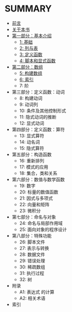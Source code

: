 # SUMMARY

* [前言](README.md)
* [关于本书](ABOUT.md)
* [第一部分：基本介绍](md/part1.md)
    * [1: 基础](md/chapter1.md)
    * [2: 列与表](md/chapter2.md)
    * [3: 定义函数](md/chapter3.md)
    * [4: 脚本和显式函数](md/chapter4.md)
* [第二部分：数组](md/part2.md)
    * [5: 构建数组](md/chapter5.md)
    * [6: 索引](md/chapter6.md) 
    * 7: 阶
* 第三部分：定义函数：动词
    * 8: 构建动词
    * 9: 动词列
    * 10: 条件及其他控制形式
    * 11: 隐式动词的推断
    * 12: 显式动词
* 第四部分：定义函数：算符
    * 13: 显式算符
    * 14: 动名词
    * 15: 隐式算符
* 第五部分：构造函数
    * 16: 重新排列
    * 17: 模式的应用
    * 18: 集合，类和关系
* 第六部分：数值与数学函数
    * 19: 数字
    * 20: 标量的数值函数
    * 21: 因式与多项式
    * 22: 向量和矩阵
    * 23: 微积分
* 第七部分：命名与对象
    * 24: 命名与局部作用域
    * 25: 面向对象的程序设计
* 第八部分：特殊功能
    * 26: 脚本文件
    * 27: 表示与转换
    * 28: 数据文件
    * 29: 错误处理
    * 30: 稀疏数组
    * 31: 执行过程
    * 32: 树
* 附录
    * A1: 表达式 的计算
    * A2: 相关术语
* 索引